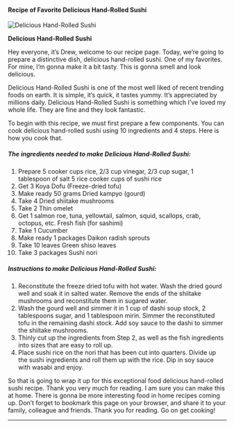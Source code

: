             

#### Recipe of Favorite Delicious Hand-Rolled Sushi

![Delicious Hand-Rolled Sushi](https://img-global.cpcdn.com/recipes/5966410988650496/751x532cq70/delicious-hand-rolled-sushi-recipe-main-photo.jpg)

**Delicious Hand-Rolled Sushi**

Hey everyone, it’s Drew, welcome to our recipe page. Today, we’re going to prepare a distinctive dish, delicious hand-rolled sushi. One of my favorites. For mine, I’m gonna make it a bit tasty. This is gonna smell and look delicious.

Delicious Hand-Rolled Sushi is one of the most well liked of recent trending foods on earth. It is simple, it’s quick, it tastes yummy. It’s appreciated by millions daily. Delicious Hand-Rolled Sushi is something which I’ve loved my whole life. They are fine and they look fantastic.

To begin with this recipe, we must first prepare a few components. You can cook delicious hand-rolled sushi using 10 ingredients and 4 steps. Here is how you cook that.

##### The ingredients needed to make Delicious Hand-Rolled Sushi:

1.  Prepare 5 cooker cups rice, 2/3 cup vinegar, 2/3 cup sugar, 1 tablespoon of salt 5 rice cooker cups of sushi rice
2.  Get 3 Koya Dofu (Freeze-dried tofu)
3.  Make ready 50 grams Dried kampyo (gourd)
4.  Take 4 Dried shiitake mushrooms
5.  Take 2 Thin omelet
6.  Get 1 salmon roe, tuna, yellowtail, salmon, squid, scallops, crab, octopus, etc. Fresh fish (for sashimi)
7.  Take 1 Cucumber
8.  Make ready 1 packages Daikon radish sprouts
9.  Take 10 leaves Green shiso leaves
10.  Take 3 packages Sushi nori

##### Instructions to make Delicious Hand-Rolled Sushi:

1.  Reconstitute the freeze dried tofu with hot water. Wash the dried gourd well and soak it in salted water. Remove the ends of the shiitake mushrooms and reconstitute them in sugared water.
2.  Wash the gourd well and simmer it in 1 cup of dashi soup stock, 2 tablespoons sugar, and 1 tablespoon mirin. Simmer the reconstituted tofu in the remaining dashi stock. Add soy sauce to the dashi to simmer the shiitake mushrooms.
3.  Thinly cut up the ingredients from Step 2, as well as the fish ingredients into sizes that are easy to roll up.
4.  Place sushi rice on the nori that has been cut into quarters. Divide up the sushi ingredients and roll them up with the rice. Dip in soy sauce with wasabi and enjoy.

So that is going to wrap it up for this exceptional food delicious hand-rolled sushi recipe. Thank you very much for reading. I am sure you can make this at home. There is gonna be more interesting food in home recipes coming up. Don’t forget to bookmark this page on your browser, and share it to your family, colleague and friends. Thank you for reading. Go on get cooking!

* * *